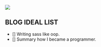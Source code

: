 ![](https://cloud.githubusercontent.com/assets/10692276/10458240/7ff5f152-71fc-11e5-96b1-eed425b3c3ef.png)

## BLOG IDEAL LIST    
- [] Writing sass like oop.    
- [] Summary how I became a programmer.
